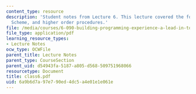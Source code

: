 ```yaml
---
content_type: resource
description: 'Student notes from Lecture 6. This lecture covered the following topics:
  Scheme, and higher order procedures.'
file: /media/courses/6-090-building-programming-experience-a-lead-in-to-6-001-january-iap-2005/6a9b6d7a97e790ed4dc5a4e01e1e061e_class6.pdf
file_type: application/pdf
learning_resource_types:
- Lecture Notes
ocw_type: OCWFile
parent_title: Lecture Notes
parent_type: CourseSection
parent_uid: d54943fa-5187-a805-d568-509751968066
resourcetype: Document
title: class6.pdf
uid: 6a9b6d7a-97e7-90ed-4dc5-a4e01e1e061e
---
```

